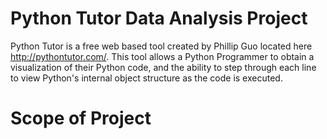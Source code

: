 Python Tutor Data Analysis Project
=============

Python Tutor is a free web based tool created by Phillip Guo located here http://pythontutor.com/. This tool allows a Python Programmer to obtain a visualization of their Python code, and the ability to step through each line to view Python's internal object structure as the code is executed.

Scope of Project
=============
